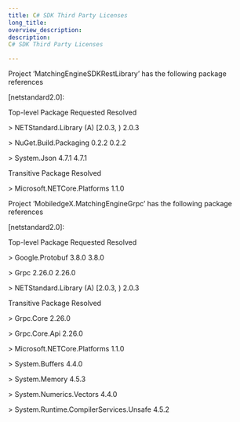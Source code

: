 ```yaml
---
title: C# SDK Third Party Licenses
long_title:
overview_description:
description:
C# SDK Third Party Licenses

---
```


Project ’MatchingEngineSDKRestLibrary’ has the following package references

   [netstandard2.0]:

   Top-level Package               Requested   Resolved

   &gt; NETStandard.Library     (A)   [2.0.3, )   2.0.3

   &gt; NuGet.Build.Packaging         0.2.2       0.2.2

   &gt; System.Json                   4.7.1       4.7.1

   Transitive Package                 Resolved

   &gt; Microsoft.NETCore.Platforms      1.1.0

Project ’MobiledgeX.MatchingEngineGrpc’ has the following package references

   [netstandard2.0]:

   Top-level Package             Requested   Resolved

   &gt; Google.Protobuf             3.8.0       3.8.0

   &gt; Grpc                        2.26.0      2.26.0

   &gt; NETStandard.Library   (A)   [2.0.3, )   2.0.3

   Transitive Package                            Resolved

   &gt; Grpc.Core                                   2.26.0

   &gt; Grpc.Core.Api                               2.26.0

   &gt; Microsoft.NETCore.Platforms                 1.1.0

   &gt; System.Buffers                              4.4.0

   &gt; System.Memory                               4.5.3

   &gt; System.Numerics.Vectors                     4.4.0

   &gt; System.Runtime.CompilerServices.Unsafe      4.5.2


